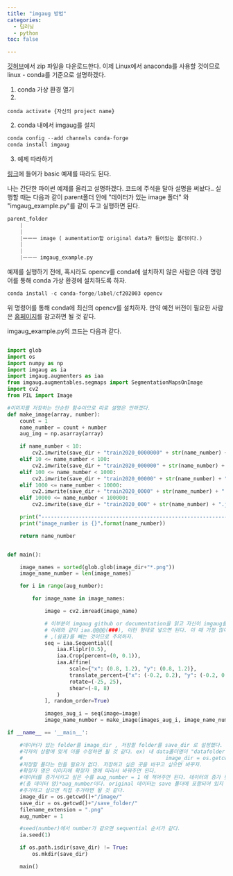 ```yaml
---
title: "imgaug 방법"
categories:
  - 딥러닝
  - python
toc: false

---
```






[깃허브](https://github.com/aleju/imgaug )에서 zip 파일을 다운로드한다.
이제 Linux에서 anaconda를 사용할 것이므로 linux - conda를 기준으로 설명하겠다.

1. conda 가상 환경 열기
2. 
  ```
  conda activate {자신의 project name}
  ```

2. conda 내에서 imgaug를 설치

  ```python
  conda config --add channels conda-forge
  conda install imgaug
  ```

3. 예제 따라하기

[링크](https://imgaug.readthedocs.io/en/latest/source/examples_basics.html)에 들어가 basic 예제를 따라도 된다. 


나는 간단한 파이썬 예제를 올리고 설명하겠다. 코드에 주석을 달아 설명을 써놨다.. 실행할 때는 다음과 같이 parent폴더 안에 "데이터가 있는 image 폴더" 와 "imgaug_example.py"를 같이 두고 실행하면 된다.

```python
parent_folder
    |
    |
    |ㅡㅡㅡ image ( aumentation할 original data가 들어있는 폴더이다.)
    |
    |
    |ㅡㅡㅡ imgaug_example.py 

```

예제를 실행하기 전에, 혹시라도 opencv를 conda에 설치하지 않은 사람은 아래 명령어를 통해 conda 가상 환경에 설치하도록 하자.

```python
conda install -c conda-forge/label/cf202003 opencv
```

위 명령어를 통해 conda에 최신의 opencv를 설치하자. 만약 예전 버전이 필요한 사람은 [홈페이지](https://anaconda.org/conda-forge/opencv)를 참고하면 될 것 같다.

imgaug_example.py의 코드는 다음과 같다.

```python

import glob
import os
import numpy as np
import imgaug as ia
import imgaug.augmenters as iaa
from imgaug.augmentables.segmaps import SegmentationMapsOnImage
import cv2
from PIL import Image

#이미지를 저장하는 단순한 함수이므로 따로 설명은 안하겠다. 
def make_image(array, number):
    count = 1
    name_number = count + number
    aug_img = np.asarray(array)

    if name_number < 10:
        cv2.imwrite(save_dir + "train2020_0000000" + str(name_number) + ".jpg", aug_img)
    elif 10 <= name_number < 100:
        cv2.imwrite(save_dir + "train2020_000000" + str(name_number) + ".jpg", aug_img)
    elif 100 <= name_number < 1000:
        cv2.imwrite(save_dir + "train2020_00000" + str(name_number) + ".jpg", aug_img)
    elif 1000 <= name_number < 10000:
        cv2.imwrite(save_dir + "train2020_0000" + str(name_number) + ".jpg", aug_img)
    elif 10000 <= name_number < 100000:
        cv2.imwrite(save_dir + "train2020_000" + str(name_number) + ".jpg", aug_img)

    print("-----------------------------------------------------------------")
    print("image_number is {}".format(name_number))

    return name_number


def main():

    image_names = sorted(glob.glob(image_dir+"*.png"))
    image_name_number = len(image_names)

    for i in range(aug_number):

        for image_name in image_names:

            image = cv2.imread(image_name)

            # 이부분이 imgaug github or documentation을 읽고 자신이 imgaug를 쓰고싶은 것을 
            # 아래와 같이 iaa.@@@@(###), 이런 형태로 넣으면 된다. 이 때 가장 많이 하는 실수가
            # ,(쉼표)를 빼는 것이므로 주의하자. 
            seq = iaa.Sequential([
                iaa.Fliplr(0.5), 
                iaa.Crop(percent=(0, 0.1)),
                iaa.Affine(
                    scale={"x": (0.8, 1.2), "y": (0.8, 1.2)},
                    translate_percent={"x": (-0.2, 0.2), "y": (-0.2, 0.2)},
                    rotate=(-25, 25),
                    shear=(-8, 8)
                ) 
            ], random_order=True) 

            images_aug_i = seq(image=image)
            image_name_number = make_image(images_aug_i, image_name_number)

if __name__ == '__main__':

    #데이터가 있는 folder를 image_dir , 저장할 folder를 save_dir 로 설정했다.
    #각자의 상황에 맞게 이를 수정하면 될 것 같다. ex) 내 data폴더명이 "datafolder" 이면 
    #                                              image_dir = os.getcwd()+"/datafolder/" 이런식으로.
    #저장할 폴더는 만들 필요가 없다. 저장하고 싶은 곳을 바꾸고 싶으면 바꾸자.
    #확장자 명은 이미지에 확장자 명에 따라서 바꿔주면 된다.
    #데이터를 증가시키고 싶은 수를 aug_number = 1 에 적어주면 된다. 데이터의 증가 횟수는 
    #(총 데이터 양)*aug_number이다. original 데이터는 save 폴더에 포함되어 있지 않으므로 
    #추가하고 싶으면 직접 추가하면 될 것 같다. 
    image_dir = os.getcwd()+"/image/"
    save_dir = os.getcwd()+"/save_folder/"
    filename_extension = ".png"
    aug_number = 1

    #seed(number)에서 number가 같으면 sequential 순서가 같다.
    ia.seed(1)

    if os.path.isdir(save_dir) != True:
        os.mkdir(save_dir)

    main()
```
